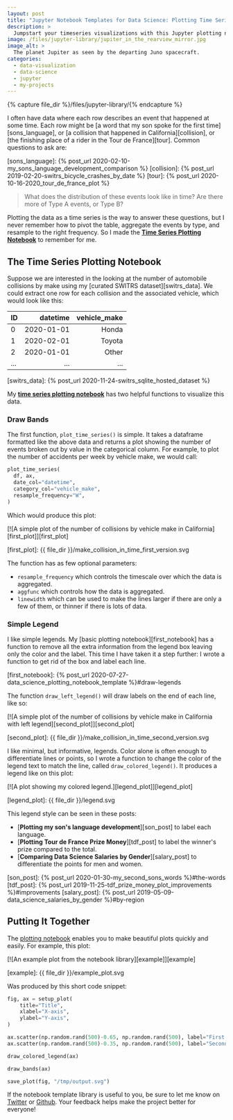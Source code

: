 ```yaml
---
layout: post
title: "Jupyter Notebook Templates for Data Science: Plotting Time Series"
description: >
  Jumpstart your timeseries visualizations with this Jupyter plotting notebook!
image: /files/jupyter-library/jupiter_in_the_rearview_mirror.jpg
image_alt: >
  The planet Jupiter as seen by the departing Juno spacecraft.
categories: 
  - data-visualization
  - data-science
  - jupyter
  - my-projects
---
```


{% capture file_dir %}/files/jupyter-library/{% endcapture %}

I often have data where each row describes an event that happened at some
time. Each row might be [a word that my son spoke for the first
time][sons_language], or [a collision that happened in California][collision],
or [the finishing place of a rider in the Tour de France][tour]. Common
questions to ask are:

[sons_language]: {% post_url 2020-02-10-my_sons_language_development_comparison %}
[collision]: {% post_url 2019-02-20-switrs_bicycle_crashes_by_date %}
[tour]: {% post_url 2020-10-16-2020_tour_de_france_plot %}

> What does the distribution of these events look like in time? Are there more
> of Type A events, or Type B?

Plotting the data as a time series is the way to answer these questions,
but I never remember how to pivot the table, aggregate the events by type, and
resample to the right frequency. So I made the [**Time Series Plotting
Notebook**][plotting_nb] to remember for me.

[plotting_nb]: TODO

## The Time Series Plotting Notebook

Suppose we are interested in the looking at the number of automobile
collisions by make using my [curated SWITRS dataset][switrs_data]. We could
extract one row for each collision and the associated vehicle, which would
look like this:

|  ID  |   datetime |  vehicle_make |
|:-----|-----------:|--------------:|
| 0    | 2020-01-01 |         Honda |
| 1    | 2020-02-01 |        Toyota |
| 2    | 2020-01-01 |         Other |
| ...  |        ... |           ... |

[switrs_data]: {% post_url 2020-11-24-switrs_sqlite_hosted_dataset %}

My [**time series plotting notebook**][plotting_nb] has two helpful functions
to visualize this data.

### Draw Bands

The first function, `plot_time_series()` is simple. It takes a dataframe
formatted like the above data and returns a plot showing the number of events
broken out by value in the categorical column. For example, to plot the number
of accidents per week by vehicle make, we would call:

```python
plot_time_series(
  df, ax,
  date_col="datetime",
  category_col="vehicle_make",
  resample_frequency="W",
)
```

Which would produce this plot:

[![A simple plot of the number of collisions by vehicle make in
California][first_plot]][first_plot]

[first_plot]: {{ file_dir }}/make_collision_in_time_first_version.svg

The function has as few optional parameters:

- `resample_frequency` which controls the timescale over which the data is
aggregated.
- `aggfunc` which controls how the data is aggregated.
- `linewidth` which can be used to make the lines larger if there are only a
few of them, or thinner if there is lots of data.

### Simple Legend

I like simple legends. My [basic plotting notebook][first_notebook] has a
function to remove all the extra information from the legend box leaving only
the color and the label. This time I have taken it a step further: I wrote a
function to get rid of the box and label each line.

[first_notebook]: {% post_url 2020-07-27-data_science_plotting_notebook_template %}#draw-legends

The function `draw_left_legend()` will draw labels on the end of each line,
like so:

[![A simple plot of the number of collisions by vehicle make in California
with left legend][second_plot]][second_plot]

[second_plot]: {{ file_dir }}/make_collision_in_time_second_version.svg


I like minimal, but informative, legends. Color alone is often enough to
differentiate lines or points, so I wrote a function to change the color of
the legend text to match the line, called `draw_colored_legend()`. It produces
a legend like on this plot:

[![A plot showing my colored legend.][legend_plot]][legend_plot]

[legend_plot]: {{ file_dir }}/legend.svg

This legend style can be seen in these posts:

- [**Plotting my son's language development**][son_post] to label each language.
- [**Plotting Tour de France Prize Money**][tdf_post] to label the winner's prize compared to the total.
- [**Comparing Data Science Salaries by Gender**][salary_post] to differentiate the points for men and women.

[son_post]: {% post_url 2020-01-30-my_second_sons_words %}#the-words
[tdf_post]: {% post_url 2019-11-25-tdf_prize_money_plot_improvements %}#improvements
[salary_post]: {% post_url 2019-05-09-data_science_salaries_by_gender %}#by-region

## Putting It Together

The [plotting notebook][plotting_nb] enables you to make beautiful plots
quickly and easily. For example, this plot:

[![An example plot from the notebook library][example]][example]

[example]: {{ file_dir }}/example_plot.svg

Was produced by this short code snippet:

```python
fig, ax = setup_plot(
    title="Title",
    xlabel="X-axis",
    ylabel="Y-axis",
)

ax.scatter(np.random.rand(500)-0.65, np.random.rand(500), label="First dataset")
ax.scatter(np.random.rand(500)-0.35, np.random.rand(500), label="Second dataset")

draw_colored_legend(ax)

draw_bands(ax)

save_plot(fig, "/tmp/output.svg")
```

If the notebook template library is useful to you, be sure to let me know on
[Twitter][twit] or [Github][github]. Your feedback helps make the project
better for everyone!

[twit]: https://twitter.com/alex_gude/
[github]: https://github.com/agude/Jupyter-Notebook-Template-Library/issues
